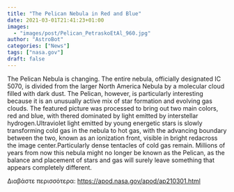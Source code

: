 ```yaml
---
title: "The Pelican Nebula in Red and Blue"
date: 2021-03-01T21:41:23+01:00
images:
  - "images/post/Pelican_PetraskoEtAl_960.jpg"
author: "AstroBot"
categories: ["News"]
tags: ["nasa.gov"]
draft: false
---
```


The Pelican Nebula is changing.   The entire nebula, officially designated IC 5070, is divided from the larger North America Nebula by a molecular cloud filled with dark dust.  The Pelican, however, is particularly interesting because it is an unusually active mix of star formation and evolving gas clouds.  The featured picture was processed to bring out two main colors, red and blue, with thered dominated by light emitted by interstellar hydrogen.Ultraviolet light emitted by young energetic stars is slowly transforming cold gas in the nebula to hot gas, with the advancing boundary between the two, known as an ionization front, visible in bright redacross the image center.Particularly dense tentacles of cold gas remain.  Millions of years from now this nebula might no longer be known as the Pelican, as the balance and placement of stars and gas will surely leave something that appears completely different.

Διαβάστε περισσότερα: https://apod.nasa.gov/apod/ap210301.html
